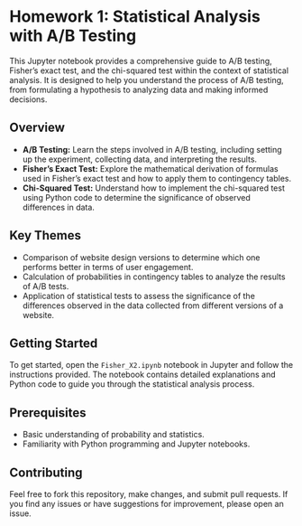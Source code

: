# Homework 1: Statistical Analysis with A/B Testing

This Jupyter notebook provides a comprehensive guide to A/B testing, Fisher’s exact test, and the chi-squared test within the context of statistical analysis. It is designed to help you understand the process of A/B testing, from formulating a hypothesis to analyzing data and making informed decisions.

## Overview

- **A/B Testing:** Learn the steps involved in A/B testing, including setting up the experiment, collecting data, and interpreting the results.
- **Fisher’s Exact Test:** Explore the mathematical derivation of formulas used in Fisher’s exact test and how to apply them to contingency tables.
- **Chi-Squared Test:** Understand how to implement the chi-squared test using Python code to determine the significance of observed differences in data.

## Key Themes

- Comparison of website design versions to determine which one performs better in terms of user engagement.
- Calculation of probabilities in contingency tables to analyze the results of A/B tests.
- Application of statistical tests to assess the significance of the differences observed in the data collected from different versions of a website.

## Getting Started

To get started, open the `Fisher_X2.ipynb` notebook in Jupyter and follow the instructions provided. The notebook contains detailed explanations and Python code to guide you through the statistical analysis process.

## Prerequisites

- Basic understanding of probability and statistics.
- Familiarity with Python programming and Jupyter notebooks.

## Contributing

Feel free to fork this repository, make changes, and submit pull requests. If you find any issues or have suggestions for improvement, please open an issue.
